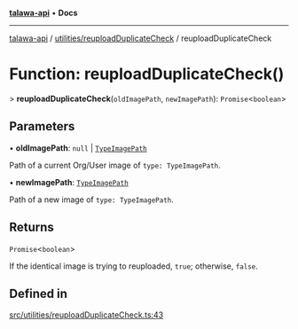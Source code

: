 [**talawa-api**](../../../README.md) • **Docs**

***

[talawa-api](../../../modules.md) / [utilities/reuploadDuplicateCheck](../README.md) / reuploadDuplicateCheck

# Function: reuploadDuplicateCheck()

\> **reuploadDuplicateCheck**(`oldImagePath`, `newImagePath`): `Promise`\<`boolean`\>

## Parameters

• **oldImagePath**: `null` \| [`TypeImagePath`](../type-aliases/TypeImagePath.md)

Path of a current Org/User image of `type: TypeImagePath`.

• **newImagePath**: [`TypeImagePath`](../type-aliases/TypeImagePath.md)

Path of a new image of `type: TypeImagePath`.

## Returns

`Promise`\<`boolean`\>

If the identical image is trying to reuploaded, `true`; otherwise, `false`.

## Defined in

[src/utilities/reuploadDuplicateCheck.ts:43](https://github.com/PalisadoesFoundation/talawa-api/blob/d0c167bb942c4778fba221c2cdd27665fc7dbf61/src/utilities/reuploadDuplicateCheck.ts#L43)
